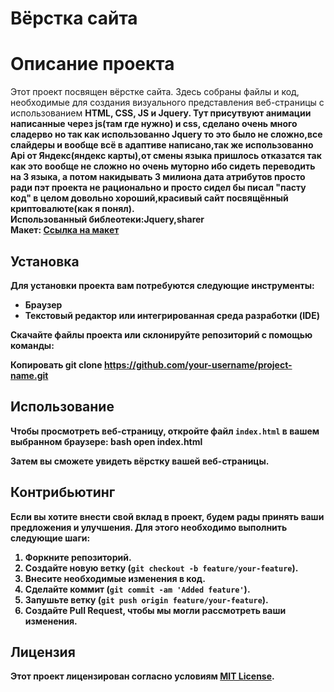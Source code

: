 # Вёрстка сайта
# Описание проекта

Этот проект посвящен вёрстке сайта. Здесь собраны файлы и код, необходимые для создания визуального представления веб-страницы с использованием <strong>HTML<strong/>, <strong>CSS<strong/>, <strong>JS<strong/> и <strong>Jquery<strong/>.
Тут присутвуют анимации написанные через js(там где нужно) и css, сделано очень много сладерво но так как использованно Jquery то это было не сложно,все слайдеры и вообще всё в адаптиве написано,так же использованно Api от Яндекс(яндекс карты),от смены языка пришлось отказатся так как это вообще не сложно но очень муторно ибо сидеть переводить на 3 языка, а потом накидывать 3 милиона дата атрибутов просто ради пэт проекта не рационально и просто сидел бы писал "пасту код" в целом довольно хороший,красивый сайт посвящённый криптовалюте(как я понял).<br/>
Использованный библеотеки:Jquery,sharer <br/>
Макет: <a href="https://pixso.net/app/editor/y8ughEsVXZUTBP5_UKvaRg?icon_type=1&page-id=0%3A1">Ссылка на макет<a/>

## Установка

Для установки проекта вам потребуются следующие инструменты:

- Браузер
- Текстовый редактор или интегрированная среда разработки (IDE)

Скачайте файлы проекта или склонируйте репозиторий с помощью команды:

Копировать
git clone https://github.com/your-username/project-name.git

## Использование

Чтобы просмотреть веб-страницу, откройте файл `index.html` в вашем выбранном браузере:
bash
open index.html

Затем вы сможете увидеть вёрстку вашей веб-страницы.

## Контрибьютинг

Если вы хотите внести свой вклад в проект, будем рады принять ваши предложения и улучшения. Для этого необходимо выполнить следующие шаги:

1. Форкните репозиторий.
2. Создайте новую ветку (`git checkout -b feature/your-feature`).
3. Внесите необходимые изменения в код.
4. Сделайте коммит (`git commit -am 'Added feature'`).
5. Запушьте ветку (`git push origin feature/your-feature`).
6. Создайте Pull Request, чтобы мы могли рассмотреть ваши изменения.

## Лицензия

Этот проект лицензирован согласно условиям [MIT License](LICENSE).
